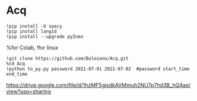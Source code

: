 # Acq

```
!pip install -U spacy
!pip install langid
!pip install --upgrade py2neo
```

%for Colab, !for linux
```
!git clone https://github.com/Bolozano/Acq.git
%cd Acq        
!python to_py.py password 2021-07-01 2021-07-02  #password start_time end_time
```


https://drive.google.com/file/d/1hzMF5gjsdkAVMmuh2NU7p7hd3B_hQ4ae/view?usp=sharing
